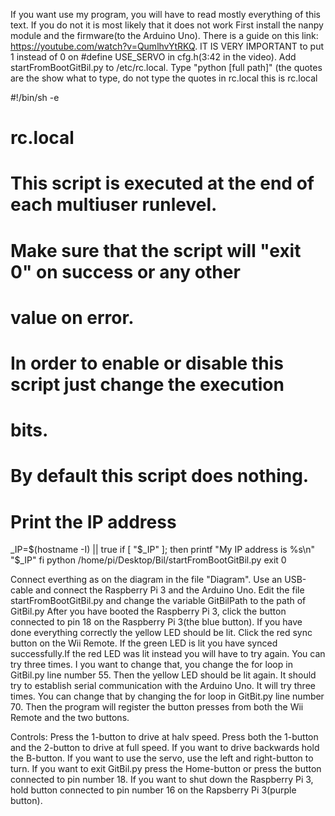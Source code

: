 If you want use my program, you will have to read mostly everything of this text. If you do not it is most likely that it does not work
First install the nanpy module and the firmware(to the Arduino Uno). There is a guide on this link: https://youtube.com/watch?v=QumlhvYtRKQ.
IT IS VERY IMPORTANT to put 1 instead of 0 on #define USE_SERVO in cfg.h(3:42 in the video).
Add startFromBootGitBil.py to /etc/rc.local. Type "python [full path]" (the quotes are the show what to type, do not type the quotes in rc.local
this is rc.local

#!/bin/sh -e
#
# rc.local
#
# This script is executed at the end of each multiuser runlevel.
# Make sure that the script will "exit 0" on success or any other
# value on error.
#
# In order to enable or disable this script just change the execution
# bits.

# By default this script does nothing.

# Print the IP address
_IP=$(hostname -I) || true
if [ "$_IP" ]; then
  printf "My IP address is %s\n" "$_IP"
fi
python  /home/pi/Desktop/Bil/startFromBootGitBil.py
exit 0



Connect everthing as on the diagram in the file "Diagram".
Use an USB-cable and connect the Raspberry Pi 3 and the Arduino Uno.
Edit the file startFromBootGitBil.py and change the variable GitBilPath to the path of GitBil.py
After you have booted the Raspberry Pi 3, click the button connected to pin 18 on the Raspberry Pi 3(the blue button). 
If you have done everything correctly the yellow LED should be lit. Click the red sync button on the Wii Remote. 
If the green LED is lit you have synced successfully.If the red LED was lit instead you will have to try again.
You can try three times. I you want to change that, you change the for loop in GitBil.py line number 55.
Then the yellow LED should be lit again. It should try to establish serial communication with the Arduino Uno. It will try three times.
You can change that by changing the for loop in GitBit.py line number 70.
Then the program will register the button presses from both the Wii Remote and the two buttons.

Controls:
Press the 1-button to drive at halv speed.
Press both the 1-button and the 2-button to drive at full speed.
If you want to drive backwards hold the B-button.
If you want to use the servo, use the left and right-button to turn.
If you want to exit GitBil.py press the Home-button or press the button connected to pin number 18.
If you want to shut down the Raspberry Pi 3, hold button connected to pin number 16 on the Rapsberry Pi 3(purple button).

